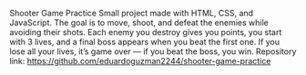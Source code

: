Shooter Game Practice
Small project made with HTML, CSS, and JavaScript.
The goal is to move, shoot, and defeat the enemies while avoiding their shots.
Each enemy you destroy gives you points, you start with 3 lives, and a final boss appears when you beat the first one.
If you lose all your lives, it’s game over — if you beat the boss, you win.
Repository link:
https://github.com/eduardoguzman2244/shooter-game-practice
